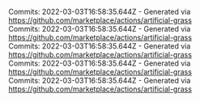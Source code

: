 Commits: 2022-03-03T16:58:35.644Z - Generated via https://github.com/marketplace/actions/artificial-grass
<br>
Commits: 2022-03-03T16:58:35.644Z - Generated via https://github.com/marketplace/actions/artificial-grass
<br>
Commits: 2022-03-03T16:58:35.644Z - Generated via https://github.com/marketplace/actions/artificial-grass
<br>
Commits: 2022-03-03T16:58:35.644Z - Generated via https://github.com/marketplace/actions/artificial-grass
<br>
Commits: 2022-03-03T16:58:35.644Z - Generated via https://github.com/marketplace/actions/artificial-grass
<br>
